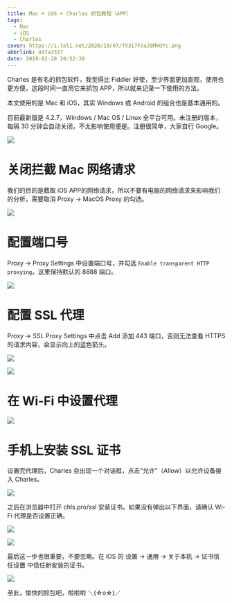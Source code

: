 ```yaml
---
title: Mac + iOS + Charles 抓包教程（APP）
tags:
  - Mac
  - iOS
  - Charles
cover: https://i.loli.net/2020/10/07/TV3i7FzaJ9MkOYc.png
abbrlink: 44fa3337
date: 2019-02-20 20:52:39
---
```



Charles 是有名的抓包软件，我觉得比 Fiddler 好使，至少界面更加直观，使用也更方便。这段时间一直用它来抓包 APP，所以就来记录一下使用的方法。

本文使用的是 Mac 和 iOS，其实 Windows 或 Android 的组合也是基本通用的。

目前最新版是 4.2.7，Windows / Mac OS / Linux 全平台可用。未注册的版本，每隔 30 分钟会自动关闭，不太影响使用便是。注册很简单，大家自行 Google。

<!--more-->

![](https://i.loli.net/2020/10/07/5cCsNMfKWe9hE4n.jpg)

# 关闭拦截 Mac 网络请求

我们的目的是截取 iOS APP的网络请求，所以不要有电脑的网络请求来影响我们的分析，需要取消 Proxy -> MacOS Proxy 的勾选。

![](https://i.loli.net/2020/10/07/QyYz6xc1lX7wCkd.jpg)

# 配置端口号

Proxy -> Proxy Settings 中设置端口号，并勾选 `Enable transparent HTTP proxying`。这里保持默认的 8888 端口。

![](https://i.loli.net/2020/10/07/KnAqpByQ8hwj6Xk.jpg)

# 配置 SSL 代理

Proxy -> SSL Proxy Settings 中点击 Add 添加 443 端口，否则无法查看 HTTPS 的请求内容，会显示向上的蓝色箭头。

![](https://i.loli.net/2020/10/07/hKm2aQcxDeEVwJB.jpg)

![](https://i.loli.net/2020/10/07/Z921tTkSbRmLcDg.jpg)

# 在 Wi-Fi 中设置代理

![](https://i.loli.net/2020/10/07/KTVGOxa6Z8przNt.jpg)

# 手机上安装 SSL 证书

设置完代理后，Charles 会出现一个对话框，点击“允许”（Allow）以允许设备接入 Charles。

![](https://i.loli.net/2020/10/07/z3L2botr8usTVhI.jpg)

之后在浏览器中打开 chls.pro/ssl 安装证书。如果没有弹出以下界面，请确认 Wi-Fi 代理是否设置正确。

![](https://i.loli.net/2020/10/07/oOXZQm5YwMh4LN6.jpg)

![](https://i.loli.net/2020/10/07/HgPNE9ebwjCdqTr.jpg)

最后这一步也很重要，不要忽略。在 iOS 的 设置 -> 通用 -> 关于本机 -> 证书信任设置 中信任新安装的证书。

![](https://i.loli.net/2020/10/07/UTnSlCMYGkLNvzf.jpg)

至此，愉快的抓包吧，啦啦啦 ＼(☆o☆)／